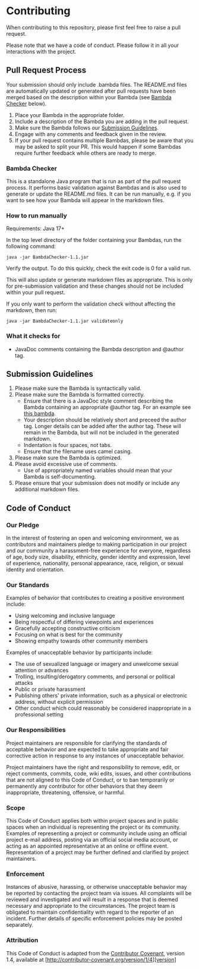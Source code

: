 # Contributing

When contributing to this repository, please first feel free to raise a pull request.

Please note that we have a code of conduct. Please follow it in all your interactions with the project.

## Pull Request Process

Your submission should only include .bambda files. The README.md files are automatically updated or generated after pull requests have been merged based on the description within your Bambda (see [Bambda Checker](#bambda-checker) below).
1. Place your Bambda in the appropriate folder.
2. Include a description of the Bambda you are adding in the pull request.
3. Make sure the Bambda follows our [Submission Guidelines](#submission-guidelines).
4. Engage with any comments and feedback given in the review.
5. If your pull request contains multiple Bambdas, please be aware that you may be asked to split your PR. This would happen if some Bambdas require further feedback while others are ready to merge.

### Bambda Checker
This is a standalone Java program that is run as part of the pull request process. It performs basic validation against Bambdas and is also used to generate or update the README.md files. It can be run manually, e.g. if you want to see how your Bambda will appear in the markdown files.

### How to run manually

Requirements: Java 17+

In the top level directory of the folder containing your Bambdas, run the following command:
```
java -jar BambdaChecker-1.1.jar
```

Verify the output. To do this quickly, check the exit code is 0 for a valid run. 

This will also update or generate markdown files as appropriate. This is only for pre-submission validation and these changes should not be included within your pull request.

If you only want to perform the validation check without affecting the markdown, then run:

```
java -jar BambdaChecker-1.1.jar validateonly
```

### What it checks for

- JavaDoc comments containing the Bambda description and @author tag.

## Submission Guidelines

1. Please make sure the Bambda is syntactically valid.
2. Please make sure the Bambda is formatted correctly.
   - Ensure that there is a JavaDoc style comment describing the Bambda containing an appropriate @author tag. For an example see [this bambda](https://github.com/PortSwigger/bambdas/blob/main/Proxy/HTTP/FilterOnCookieValue.bambda).
   - Your description should be relatively short and preceed the author tag. Longer details can be added after the author tag. These will remain in the Bambda, but will not be included in the generated markdown.
   - Indentation is four spaces, not tabs.
   - Ensure that the filename uses camel casing.
3. Please make sure the Bambda is optimized.
4. Please avoid excessive use of comments.
   - Use of appropriately named variables should mean that your Bambda is self-documenting.
5. Please ensure that your submission does not modify or include any additional markdown files.



## Code of Conduct

### Our Pledge

In the interest of fostering an open and welcoming environment, we as
contributors and maintainers pledge to making participation in our project and
our community a harassment-free experience for everyone, regardless of age, body
size, disability, ethnicity, gender identity and expression, level of experience,
nationality, personal appearance, race, religion, or sexual identity and
orientation.

### Our Standards

Examples of behavior that contributes to creating a positive environment
include:

* Using welcoming and inclusive language
* Being respectful of differing viewpoints and experiences
* Gracefully accepting constructive criticism
* Focusing on what is best for the community
* Showing empathy towards other community members

Examples of unacceptable behavior by participants include:

* The use of sexualized language or imagery and unwelcome sexual attention or
advances
* Trolling, insulting/derogatory comments, and personal or political attacks
* Public or private harassment
* Publishing others' private information, such as a physical or electronic
  address, without explicit permission
* Other conduct which could reasonably be considered inappropriate in a
  professional setting

### Our Responsibilities

Project maintainers are responsible for clarifying the standards of acceptable
behavior and are expected to take appropriate and fair corrective action in
response to any instances of unacceptable behavior.

Project maintainers have the right and responsibility to remove, edit, or
reject comments, commits, code, wiki edits, issues, and other contributions
that are not aligned to this Code of Conduct, or to ban temporarily or
permanently any contributor for other behaviors that they deem inappropriate,
threatening, offensive, or harmful.

### Scope

This Code of Conduct applies both within project spaces and in public spaces
when an individual is representing the project or its community. Examples of
representing a project or community include using an official project e-mail
address, posting via an official social media account, or acting as an appointed
representative at an online or offline event. Representation of a project may be
further defined and clarified by project maintainers.

### Enforcement

Instances of abusive, harassing, or otherwise unacceptable behavior may be
reported by contacting the project team via issues. All
complaints will be reviewed and investigated and will result in a response that
is deemed necessary and appropriate to the circumstances. The project team is
obligated to maintain confidentiality with regard to the reporter of an incident.
Further details of specific enforcement policies may be posted separately.

### Attribution

This Code of Conduct is adapted from the [Contributor Covenant][homepage], version 1.4,
available at [http://contributor-covenant.org/version/1/4][version]

[homepage]: http://contributor-covenant.org
[version]: http://contributor-covenant.org/version/1/4/
